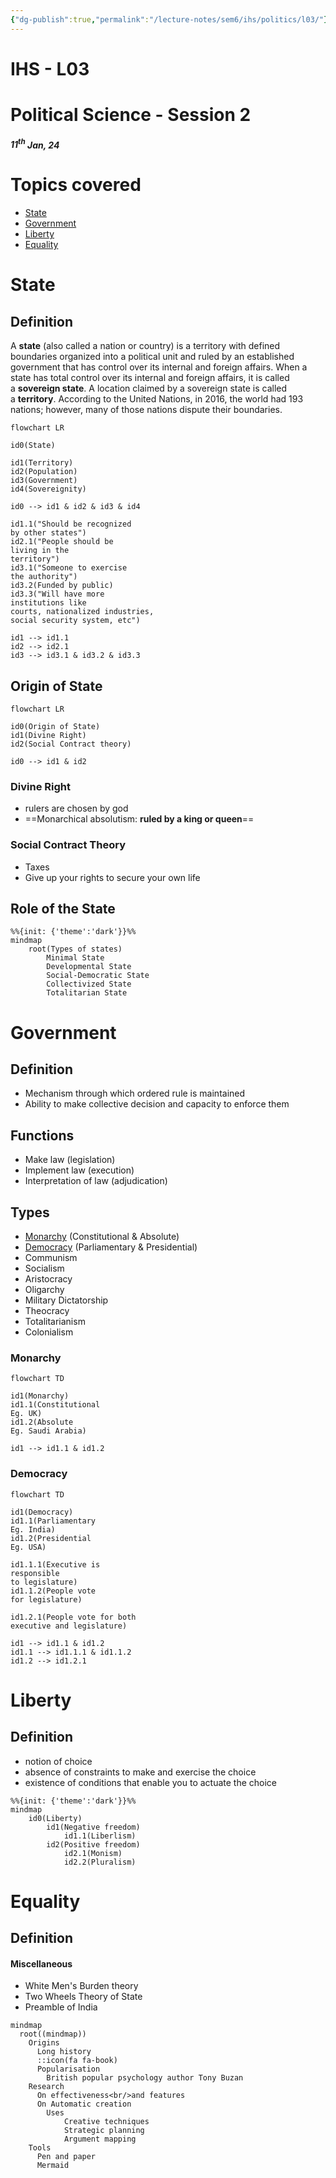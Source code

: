 ```yaml
---
{"dg-publish":true,"permalink":"/lecture-notes/sem6/ihs/politics/l03/"}
---
```



# **IHS - L03**
# Political Science - Session 2
##### $11^{th}$ Jan, 24
# Topics covered
- [State](#State)
- [Government](#Government)
- [Liberty](#Liberty)
- [Equality](#Equality)

# State
## Definition
A **state** (also called a nation or country) is a territory with defined boundaries organized into a political unit and ruled by an established government that has control over its internal and foreign affairs. When a state has total control over its internal and foreign affairs, it is called a **sovereign state**. A location claimed by a sovereign state is called a **territory**. According to the United Nations, in 2016, the world had 193 nations; however, many of those nations dispute their boundaries.
```mermaid
flowchart LR

id0(State)

id1(Territory)
id2(Population)
id3(Government)
id4(Sovereignity)

id0 --> id1 & id2 & id3 & id4

id1.1("Should be recognized 
by other states")
id2.1("People should be 
living in the 
territory")
id3.1("Someone to exercise
the authority")
id3.2(Funded by public)
id3.3("Will have more 
institutions like 
courts, nationalized industries, 
social security system, etc")

id1 --> id1.1
id2 --> id2.1
id3 --> id3.1 & id3.2 & id3.3
```
## Origin of State

```mermaid
flowchart LR

id0(Origin of State)
id1(Divine Right)
id2(Social Contract theory)

id0 --> id1 & id2
```
### Divine Right
- rulers are chosen by god
- ==Monarchical absolutism: **ruled by a king or queen**==
### Social Contract Theory
- Taxes
- Give up your rights to secure your own life
## Role of the State
```mermaid
%%{init: {'theme':'dark'}}%%
mindmap
	root(Types of states)
		Minimal State
		Developmental State
		Social-Democratic State
		Collectivized State
		Totalitarian State
```
# Government
## Definition
- Mechanism through which ordered rule is maintained
- Ability to make collective decision and capacity to enforce them
## Functions
- Make law (legislation)
- Implement law (execution)
- Interpretation of law (adjudication)
## Types
- [Monarchy](#monarchy) (Constitutional & Absolute)
- [Democracy](#democracy) (Parliamentary & Presidential)
- Communism
- Socialism
- Aristocracy
- Oligarchy
- Military Dictatorship
- Theocracy
- Totalitarianism
- Colonialism
### Monarchy
```mermaid
flowchart TD

id1(Monarchy)
id1.1(Constitutional
Eg. UK)
id1.2(Absolute
Eg. Saudi Arabia)

id1 --> id1.1 & id1.2
```
### Democracy
```mermaid
flowchart TD

id1(Democracy)
id1.1(Parliamentary
Eg. India)
id1.2(Presidential
Eg. USA)

id1.1.1(Executive is 
responsible
to legislature)
id1.1.2(People vote 
for legislature)

id1.2.1(People vote for both
executive and legislature)

id1 --> id1.1 & id1.2
id1.1 --> id1.1.1 & id1.1.2
id1.2 --> id1.2.1
```
# Liberty
## Definition
- notion of choice
- absence of constraints to make and exercise the choice
- existence of conditions that enable you to actuate the choice
```mermaid
%%{init: {'theme':'dark'}}%%
mindmap
	id0(Liberty)
		id1(Negative freedom)
			id1.1(Liberlism)
		id2(Positive freedom)
			id2.1(Monism)
			id2.2(Pluralism)
```
# Equality
## Definition

#### Miscellaneous
- White Men's Burden theory
- Two Wheels Theory of State
- Preamble of India

```mermaid
mindmap
  root((mindmap))
    Origins
      Long history
      ::icon(fa fa-book)
      Popularisation
        British popular psychology author Tony Buzan
    Research
      On effectiveness<br/>and features
      On Automatic creation
        Uses
            Creative techniques
            Strategic planning
            Argument mapping
    Tools
      Pen and paper
      Mermaid
```